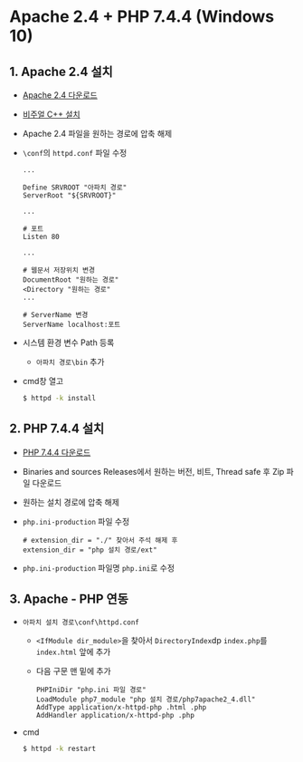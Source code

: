 # Apache 2.4 + PHP 7.4.4 (Windows 10)

## 1. Apache 2.4 설치

- [Apache 2.4 다운로드](https://www.apachelounge.com/download/)

- [비주얼 C++ 설치](https://www.microsoft.com/ko-kr/download/details.aspx?id=53840)

- Apache 2.4 파일을 원하는 경로에 압축 해제

- `\conf`의 `httpd.conf` 파일 수정

  ```
  ...
  
  Define SRVROOT "아파치 경로"
  ServerRoot "${SRVROOT}"
  
  ...
  
  # 포트
  Listen 80
  
  ...
  
  # 웹문서 저장위치 변경
  DocumentRoot "원하는 경로"
  <Directory "원하는 경로"
  ...
  
  # ServerName 변경
  ServerName localhost:포트
  ```

- 시스템 환경 변수 Path 등록

  - `아파치 경로\bin` 추가

- cmd창 열고 

  ```bash
  $ httpd -k install
  ```

## 2. PHP 7.4.4 설치

- [PHP 7.4.4 다운로드](https://windows.php.net/download/)
  
- Binaries and sources Releases에서 원하는 버전, 비트, Thread safe 후 Zip 파일 다운로드
  
- 원하는 설치 경로에 압축 해제

- `php.ini-production` 파일 수정

  ```
  # extension_dir = "./" 찾아서 주석 해제 후
  extension_dir = "php 설치 경로/ext"
  ```

- `php.ini-production` 파일명 `php.ini`로 수정

## 3. Apache - PHP 연동

- `아파치 설치 경로\conf\httpd.conf`

  - `<IfModule dir_module>`을 찾아서 `DirectoryIndex`dp `index.php`를 `index.html` 앞에 추가

  - 다음 구문 맨 밑에 추가

    ```
    PHPIniDir "php.ini 파일 경로"
    LoadModule php7_module "php 설치 경로/php7apache2_4.dll"
    AddType application/x-httpd-php .html .php
    AddHandler application/x-httpd-php .php
    ```

- cmd

  ```bash
  $ httpd -k restart
  ```

